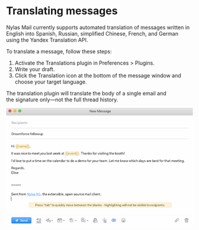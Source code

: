 # Translating messages

Nylas Mail currently supports automated translation of messages written in English into Spanish, Russian, simplified Chinese, French, and German using the Yandex Translation API.

To translate a message, follow these steps:

1.  Activate the Translations plugin in Preferences > Plugins.
2.  Write your draft.
3.  Click the Translation icon at the bottom of the message window and choose your target language.

The translation plugin will translate the body of a single email and the signature only—not the full thread history.

![](./209916168-translation.gif)


